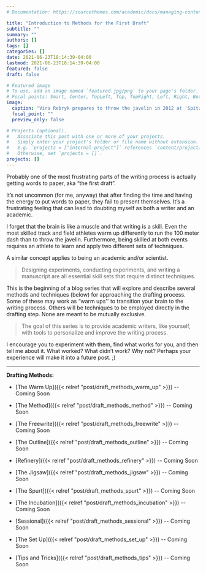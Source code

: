 ```yaml
---
# Documentation: https://sourcethemes.com/academic/docs/managing-content/

title: "Introduction to Methods for the First Draft"
subtitle: ""
summary: ""
authors: []
tags: []
categories: []
date: 2021-06-23T18:14:39-04:00
lastmod: 2021-06-23T18:14:39-04:00
featured: false
draft: false

# Featured image
# To use, add an image named `featured.jpg/png` to your page's folder.
# Focal points: Smart, Center, TopLeft, Top, TopRight, Left, Right, BottomLeft, Bottom, BottomRight.
image:
  caption: "Vira Rebryk prepares to throw the javelin in 2012 at 'Spitzen Leichtathletik Luzern', Lucerne, Switzerland. [Source](https://commons.wikimedia.org/wiki/File:RebrykVira_2012.jpg)"
  focal_point: ""
  preview_only: false

# Projects (optional).
#   Associate this post with one or more of your projects.
#   Simply enter your project's folder or file name without extension.
#   E.g. `projects = ["internal-project"]` references `content/project/deep-learning/index.md`.
#   Otherwise, set `projects = []`.
projects: []
---
```


Probably one of the most frustrating parts of the writing process is actually getting words to paper, aka “the first draft”. 

It’s not uncommon (for me, anyway) that after finding the time and having the energy to put words to paper, they fail to present themselves. It’s a frustrating feeling that can lead to doubting myself as both a writer and an academic.

I forget that the brain is like a muscle and that writing is a skill. Even the most skilled track and field athletes warm up differently to run the 100 meter dash than to throw the javelin. Furthermore, being skilled at both events requires an athlete to learn and apply two different sets of techniques.

A similar concept applies to being an academic and/or scientist. 

> Designing experiments, conducting experiments, and writing a manuscript are all essential skill sets that require distinct techniques. 

This is the beginning of a blog series that will explore and describe several methods and techniques (below) for approaching the drafting process. Some of these may work as “warm ups'' to transition your brain to the writing process. Others will be techniques to be employed directly in the drafting step. None are meant to be mutually exclusive.

> The goal of this series is to provide academic writers, like yourself, with tools to personalize and improve the writing process. 

I encourage you to experiment with them, find what works for you, and then tell me about it. What worked? What didn’t work? Why not? Perhaps your experience will make it into a future post. ;)

------

**Drafting Methods:**

+ [The Warm Up]({{< relref "post/draft_methods_warm_up" >}}) -- Coming Soon

+ [The Method]({{< relref "post/draft_methods_method" >}}) -- Coming Soon

+ [The Freewrite]({{< relref "post/draft_methods_freewrite" >}}) -- Coming Soon

+ [The Outline]({{< relref "post/draft_methods_outline" >}}) -- Coming Soon

+ [Refinery]({{< relref "post/draft_methods_refinery" >}}) -- Coming Soon

+ [The Jigsaw]({{< relref "post/draft_methods_jigsaw" >}}) -- Coming Soon

+ [The Spurt]({{< relref "post/draft_methods_spurt" >}}) -- Coming Soon

+ [The Incubation]({{< relref "post/draft_methods_incubation" >}}) -- Coming Soon

+ [Sessional]({{< relref "post/draft_methods_sessional" >}}) -- Coming Soon

+ [The Set Up]({{< relref "post/draft_methods_set_up" >}}) -- Coming Soon

+ [Tips and Tricks]({{< relref "post/draft_methods_tips" >}}) -- Coming Soon


